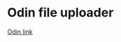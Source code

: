 # Odin file uploader

[Odin link](https://www.theodinproject.com/lessons/nodejs-file-uploader#introduction)

